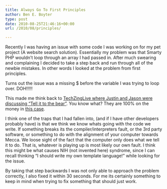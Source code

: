 ```yaml
---
title: Always Go To First Principles
author: Ben E. Boyter
type: post
date: 2010-08-25T21:46:16+00:00
url: /2010/08/principles/

---
```

Recently I was having an issue with some code I was working on for my pet project (A website search solution). Essentially my problem was that Smarty PHP wouldn&#8217;t loop through an array I had passed in. After much swearing and complaining I decided to take a step back and run through all of the newbie mistakes. In other words I looked at the problem from first principles.

Turns out the issue was a missing $ before the variable I was trying to loop over. DOH!!!!!

This made me think back to [TechZingLive where Justin and Jason were discussing &#8220;Tell it to the bear&#8221;][1]. You know what? They are 100% on the money in [this case][2].

I think one of the traps that I had fallen into, (and if I have other developers probably have) is that we think we know whats going with the code we write. If something breaks its the compiler/interpreters fault, or the 3rd party software, or something to do with the alignment of your computer towards Mecca. We loose sight of the fact that the computer only does what we tell it to do. That is, whatever is playing up is most likely our own fault. I think this might be what causes NIH (not invented here) syndrome, since I can recall thinking &#8220;I should write my own template language!&#8221; while looking for the issue.

By taking that step backwards I was not only able to approach the problem correctly, I also fixed it within 30 seconds. For me its certainly something to keep in mind when trying to fix something that should just work.

 [1]: http://techzinglive.com/?tag=talk-to-the-bear
 [2]: http://www.mcdowall.info/john/blog/index.php/2010/08/19/why-techzings-jason-roberts-will-learn-the-hard-waytm/